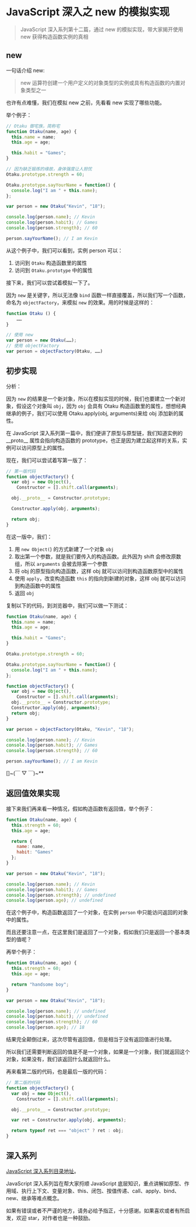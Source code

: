 # JavaScript 深入之 new 的模拟实现

> JavaScript 深入系列第十二篇，通过 new 的模拟实现，带大家揭开使用 new 获得构造函数实例的真相

## new

一句话介绍 new:

> new 运算符创建一个用户定义的对象类型的实例或具有构造函数的内置对象类型之一

也许有点难懂，我们在模拟 new 之前，先看看 new 实现了哪些功能。

举个例子：

```js
// Otaku 御宅族，简称宅
function Otaku(name, age) {
  this.name = name;
  this.age = age;

  this.habit = "Games";
}

// 因为缺乏锻炼的缘故，身体强度让人担忧
Otaku.prototype.strength = 60;

Otaku.prototype.sayYourName = function() {
  console.log("I am " + this.name);
};

var person = new Otaku("Kevin", "18");

console.log(person.name); // Kevin
console.log(person.habit); // Games
console.log(person.strength); // 60

person.sayYourName(); // I am Kevin
```

从这个例子中，我们可以看到，实例 person 可以：

1. 访问到 `Otaku` 构造函数里的属性
2. 访问到 `Otaku.prototype` 中的属性

接下来，我们可以尝试着模拟一下了。

因为 `new` 是关键字，所以无法像 `bind` 函数一样直接覆盖，所以我们写一个函数，命名为 `objectFactory`，来模拟 `new` 的效果。用的时候是这样的：

```js
function Otaku () {
    ……
}

// 使用 new
var person = new Otaku(……);
// 使用 objectFactory
var person = objectFactory(Otaku, ……)
```

## 初步实现

分析：

因为 `new` 的结果是一个新对象，所以在模拟实现的时候，我们也要建立一个新对象，假设这个对象叫 `obj`，因为 `obj` 会具有 Otaku 构造函数里的属性，想想经典继承的例子，我们可以使用 Otaku.apply(obj, arguments)来给 obj 添加新的属性。

在 JavaScript 深入系列第一篇中，我们便讲了原型与原型链，我们知道实例的 \_\_proto\_\_ 属性会指向构造函数的 prototype，也正是因为建立起这样的关系，实例可以访问原型上的属性。

现在，我们可以尝试着写第一版了：

```js
// 第一版代码
function objectFactory() {
  var obj = new Object(),
    Constructor = [].shift.call(arguments);

  obj.__proto__ = Constructor.prototype;

  Constructor.apply(obj, arguments);

  return obj;
}
```

在这一版中，我们：

1. 用 `new Object(`) 的方式新建了一个对象 `obj`
2. 取出第一个参数，就是我们要传入的构造函数。此外因为 shift 会修改原数组，所以 `arguments` 会被去除第一个参数
3. 将 obj 的原型指向构造函数，这样 obj 就可以访问到构造函数原型中的属性
4. 使用 `apply`，改变构造函数 `this` 的指向到新建的对象，这样 obj 就可以访问到构造函数中的属性
5. 返回 `obj`

复制以下的代码，到浏览器中，我们可以做一下测试：

```js
function Otaku(name, age) {
  this.name = name;
  this.age = age;

  this.habit = "Games";
}

Otaku.prototype.strength = 60;

Otaku.prototype.sayYourName = function() {
  console.log("I am " + this.name);
};

function objectFactory() {
  var obj = new Object(),
    Constructor = [].shift.call(arguments);
  obj.__proto__ = Constructor.prototype;
  Constructor.apply(obj, arguments);
  return obj;
}

var person = objectFactory(Otaku, "Kevin", "18");

console.log(person.name); // Kevin
console.log(person.habit); // Games
console.log(person.strength); // 60

person.sayYourName(); // I am Kevin
```

[]\~(￣ ▽ ￣)\~\*\*

## 返回值效果实现

接下来我们再来看一种情况，假如构造函数有返回值，举个例子：

```js
function Otaku(name, age) {
  this.strength = 60;
  this.age = age;

  return {
    name: name,
    habit: "Games"
  };
}

var person = new Otaku("Kevin", "18");

console.log(person.name); // Kevin
console.log(person.habit); // Games
console.log(person.strength); // undefined
console.log(person.age); // undefined
```

在这个例子中，构造函数返回了一个对象，在实例 `person` 中只能访问返回的对象中的属性。

而且还要注意一点，在这里我们是返回了一个对象，假如我们只是返回一个基本类型的值呢？

再举个例子：

```js
function Otaku(name, age) {
  this.strength = 60;
  this.age = age;

  return "handsome boy";
}

var person = new Otaku("Kevin", "18");

console.log(person.name); // undefined
console.log(person.habit); // undefined
console.log(person.strength); // 60
console.log(person.age); // 18
```

结果完全颠倒过来，这次尽管有返回值，但是相当于没有返回值进行处理。

所以我们还需要判断返回的值是不是一个对象，如果是一个对象，我们就返回这个对象，如果没有，我们该返回什么就返回什么。

再来看第二版的代码，也是最后一版的代码：

```js
// 第二版的代码
function objectFactory() {
  var obj = new Object(),
    Constructor = [].shift.call(arguments);

  obj.__proto__ = Constructor.prototype;

  var ret = Constructor.apply(obj, arguments);

  return typeof ret === "object" ? ret : obj;
}
```

## 深入系列

[JavaScript 深入系列目录地址](https://github.com/fyuanfen/note/blob/master/article/JavaScript/README.md)。

JavaScript 深入系列旨在帮大家捋顺 JavaScript 底层知识，重点讲解如原型、作用域、执行上下文、变量对象、this、闭包、按值传递、call、apply、bind、new、继承等难点概念。

如果有错误或者不严谨的地方，请务必给予指正，十分感谢。如果喜欢或者有所启发，欢迎 star，对作者也是一种鼓励。
